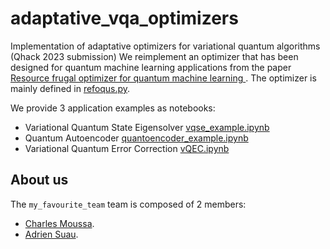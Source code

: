 # adaptative_vqa_optimizers
Implementation of adaptative optimizers for variational quantum algorithms (Qhack 2023 submission)
We reimplement an optimizer that has been designed for quantum machine learning applications from the paper [Resource frugal optimizer for quantum machine learning
](https://arxiv.org/abs/2211.04965). The optimizer is mainly defined in [refoqus.py](./refoqus.py).


We provide 3 application examples as notebooks:
* Variational Quantum State Eigensolver [vqse_example.ipynb](https://github.com/chMoussa/adaptative_vqa_optimizers/blob/main/vqse_example.ipynb)
* Quantum Autoencoder [quantoencoder_example.ipynb](https://github.com/chMoussa/adaptative_vqa_optimizers/blob/main/quantoencoder_example.ipynb)
* Variational Quantum Error Correction [vQEC.ipynb](https://github.com/chMoussa/adaptative_vqa_optimizers/blob/main/vQEC.ipynb)

## About us

The `my_favourite_team` team is composed of 2 members:
- [Charles Moussa](https://www.linkedin.com/in/moussacharles/).
- [Adrien Suau](https://adrien.suau.me).

